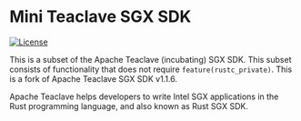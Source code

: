 # Mini Teaclave SGX SDK

[![License](https://img.shields.io/badge/license-Apache-green.svg)](LICENSE)

This is a subset of the Apache Teaclave (incubating) SGX SDK.
This subset consists of functionality that does not require
`feature(rustc_private)`. This is a fork of Apache Teaclave SGX SDK v1.1.6.

Apache Teaclave helps developers to write Intel SGX
applications in the Rust programming language, and also known as Rust SGX SDK.
